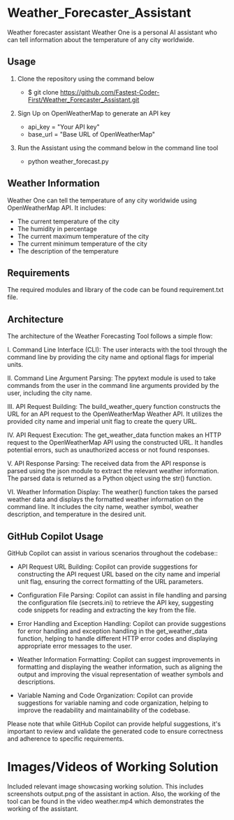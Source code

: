 # Weather_Forecaster_Assistant
Weather forecaster assistant Weather One is a personal AI assistant who can tell information about the temperature of any city worldwide.

## Usage

1. Clone the repository using the command below
   * $ git clone https://github.com/Fastest-Coder-First/Weather_Forecaster_Assistant.git

2. Sign Up on OpenWeatherMap to generate an API key
    * api_key = "Your API key"
    * base_url = "Base URL of OpenWeatherMap"

3. Run the Assistant using the command below in the command line tool
    * python weather_forecast.py


## Weather Information
Weather One can tell the temperature of any city worldwide using OpenWeatherMap API.
It includes:
* The current temperature of the city
* The humidity in percentage
* The current  maximum temperature of the city
* The current minimum temperature of the city
* The description of the temperature

## Requirements
The required modules and library of the code can be found requirement.txt file.

## Architecture 
The architecture of the Weather Forecasting Tool follows a simple flow:
    
I. Command Line Interface (CLI): The user interacts with the tool through the command line by providing the city name and optional flags for imperial units.
    
II. Command Line Argument Parsing: The ppytext module is used to take commands from the user in the command line arguments provided by the user, including the city name.
    
III. API Request Building: The build_weather_query function constructs the URL for an API request to the OpenWeatherMap Weather API. It utilizes the provided city name and imperial unit flag to create the query URL.

IV. API Request Execution: The get_weather_data function makes an HTTP request to the OpenWeatherMap API using the constructed URL. It handles potential errors, such as unauthorized access or not found responses.

V. API Response Parsing: The received data from the API response is parsed using the json module to extract the relevant weather information. The parsed data is returned as a Python object using the str() function.

VI. Weather Information Display: The weather() function takes the parsed weather data and displays the formatted weather information on the command line. It includes the city name, weather symbol, weather description, and temperature in the desired unit.

## GitHub Copilot Usage

 GitHub Copilot can assist in various scenarios throughout the codebase::

+ API Request URL Building: Copilot can provide suggestions for constructing the API request URL based on the city name and imperial unit flag, ensuring the correct formatting of the URL parameters.

+ Configuration File Parsing: Copilot can assist in file handling and parsing the configuration file (secrets.ini) to retrieve the API key, suggesting code snippets for reading and extracting the key from the file.
        
+ Error Handling and Exception Handling: Copilot can provide suggestions for error handling and exception handling in the get_weather_data function, helping to handle different HTTP error codes and displaying appropriate error messages to the user.
        
+ Weather Information Formatting: Copilot can suggest improvements in formatting and displaying the weather information, such as aligning the output and improving the visual representation of weather symbols and descriptions.
 
+ Variable Naming and Code Organization: Copilot can provide suggestions for variable naming and code organization, helping to improve the readability and maintainability of the codebase.
      
Please note that while GitHub Copilot can provide helpful suggestions, it's important to review and validate the generated code to ensure correctness and adherence to specific requirements.

# Images/Videos of Working Solution
Included relevant image showcasing working solution. This includes screenshots output.png  of the assistant in action. Also, the working of the tool can be found in the video weather.mp4 which demonstrates the working of the assistant.

